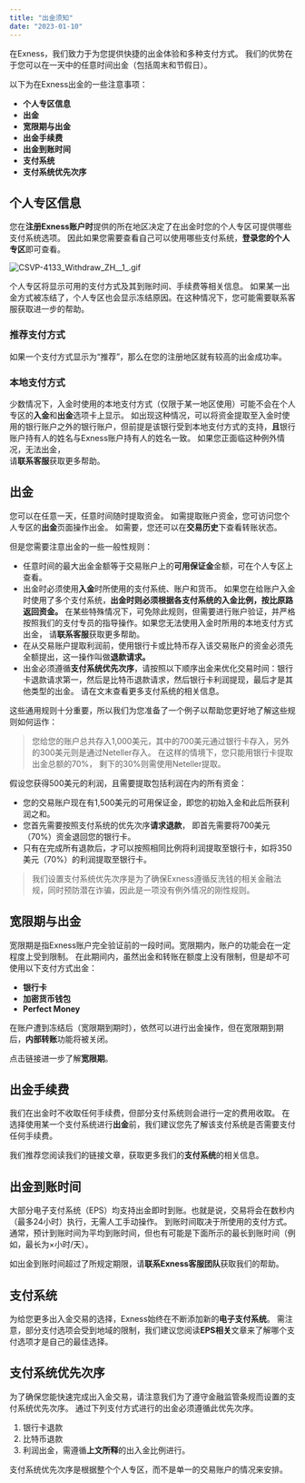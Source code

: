 ```yaml
---
title: "出金须知"
date: "2023-01-10"
---
```


在Exness，我们致力于为您提供快捷的出金体验和多种支付方式。 我们的优势在于您可以在一天中的任意时间出金（包括周末和节假日）。

以下为在Exness出金的一些注意事项：

- **个人专区信息**
- **出金**
- **宽限期与出金**
- **出金手续费**
- **出金到账时间**
- **支付系统**
- **支付系统优先次序**

## 个人专区信息

您在**注册Exness账户时**提供的所在地区决定了在出金时您的个人专区可提供哪些支付系统选项。 因此如果您需要查看自己可以使用哪些支付系统，**登录您的个人专区**即可查看。

![CSVP-4133_Withdraw_ZH__1_.gif](https://get.exness.help/hc/article_attachments/6049475352476/CSVP-4133_Withdraw_ZH__1_.gif)

个人专区将显示可用的支付方式及其到账时间、手续费等相关信息。 如果某一出金方式被冻结了，个人专区也会显示冻结原因。在这种情况下，您可能需要联系客服获取进一步的帮助。

### **推荐支付方式**

如果一个支付方式显示为“推荐”，那么在您的注册地区就有较高的出金成功率。

### 本地支付方式

少数情况下，入金时使用的本地支付方式（仅限于某一地区使用）可能不会在个人专区的**入金**和**出金**选项卡上显示。 如出现这种情况，可以将资金提取至入金时使用的银行账户之外的银行账户，但前提是该银行受到本地支付方式的支持，**且**银行账户持有人的姓名与Exness账户持有人的姓名一致。 如果您正面临这种例外情况，无法出金，  
请**联系客服**获取更多帮助。

## 出金

您可以在任意一天，任意时间随时提取资金。 如需提取账户资金，您可访问您个人专区的**出金**页面操作出金。 如需要，您还可以在**交易历史**下查看转账状态。

但是您需要注意出金的一些一般性规则：

- 任意时间的最大出金金额等于交易账户上的**可用保证金**金额，可在个人专区上查看。
- 出金时必须使用**入金**时所使用的支付系统、账户和货币。 如果您在给账户入金时使用了多个支付系统，**出金时则必须根据各支付系统的入金比例，按比原路返回资金。** 在某些特殊情况下，可免除此规则，但需要进行账户验证，并严格按照我们的支付专员的指导操作。如果您无法使用入金时所用的本地支付方式出金， 请**联系客服**获取更多帮助。
- 在从交易账户提取利润前，使用银行卡或比特币存入该交易账户的资金必须先全额提出，这一操作叫做**退款请求。**
- 出金必须遵循**支付系统优先次序**，请按照以下顺序出金来优化交易时间：银行卡退款请求第一，然后是比特币退款请求，然后银行卡利润提现，最后才是其他类型的出金。 请在文末查看更多支付系统的相关信息。

这些通用规则十分重要，所以我们为您准备了一个例子以帮助您更好地了解这些规则如何运作：

> 您给您的账户总共存入1,000美元，其中的700美元通过银行卡存入，另外的300美元则是通过Neteller存入。 在这样的情境下，您只能用银行卡提取出金总额的70%， 剩下的30%则需使用Neteller提取。

假设您获得500美元的利润，且需要提取包括利润在内的所有资金：

- 您的交易账户现在有1,500美元的可用保证金，即您的初始入金和此后所获利润之和。
- 您首先需要按照支付系统的优先次序**请求退款**， 即首先需要将700美元（70%）资金退回您的银行卡。
- 只有在完成所有退款后，才可以按照相同比例将利润提取至银行卡，如将350美元（70%）的利润提取至银行卡。

> 我们设置支付系统优先次序是为了确保Exness遵循反洗钱的相关金融法规，同时预防潜在诈骗，因此是一项没有例外情况的刚性规则。

## 宽限期与出金

宽限期是指Exness账户完全验证前的一段时间。宽限期内，账户的功能会在一定程度上受到限制。 在此期间内，虽然出金和转账在额度上没有限制，但是却不可使用以下支付方式出金：

- **银行卡**
- **加密货币钱包**
- **Perfect Money**

在账户遭到冻结后（宽限期到期时），依然可以进行出金操作，但在宽限期到期后，**内部转账**功能将被关闭。

点击链接进一步了解**宽限期**。

## 出金手续费

我们在出金时不收取任何手续费，但部分支付系统则会进行一定的费用收取。 在选择使用某一个支付系统进行**出金**前，我们建议您先了解该支付系统是否需要支付任何手续费。

我们推荐您阅读我们的链接文章，获取更多我们的**支付系统**的相关信息。

## 出金到账时间

大部分电子支付系统（EPS）均支持出金即时到账。也就是说，交易将会在数秒内（最多24小时）执行，无需人工手动操作。 到账时间取决于所使用的支付方式。通常，预计到账时间为平均到账时间，但也有可能是下面所示的最长到账时间（例如，最长为×小时/天）。

如出金到账时间超过了所规定期限，请**联系Exness客服团队**获取我们的帮助。

## 支付系统

为给您更多出入金交易的选择，Exness始终在不断添加新的**电子支付系统**。 需注意，部分支付选项会受到地域的限制，我们建议您阅读**EPS相关**文章来了解哪个支付选项才是自己的最佳选择。

## 支付系统优先次序

为了确保您能快速完成出入金交易，请注意我们为了遵守金融监管条规而设置的支付系统优先次序。 通过下列支付方式进行的出金必须遵循此优先次序。

1. 银行卡退款
2. 比特币退款
3. 利润出金，需遵循**上文所释**的出入金比例进行。

支付系统优先次序是根据整个个人专区，而不是单一的交易账户的情况来安排。
